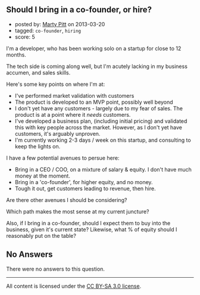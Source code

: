 ## Should I bring in a co-founder, or hire?

- posted by: [Marty Pitt](https://stackexchange.com/users/-1/7475-marty-pitt) on 2013-03-20
- tagged: `co-founder`, `hiring`
- score: 5

I'm a developer, who has been working solo on a startup for close to 12 months.

The tech side is coming along well, but I'm acutely lacking in my business accumen, and sales skills.

Here's some key points on where I'm at:

 - I've performed market validation with customers
 - The product is developed to an MVP point, possibly well beyond
 - I don't yet have any customers - largely due to my fear of sales.  The product is at a point where it *needs* customers.
 - I've developed a business plan, (including initial pricing) and validated this with key people across the market.  However, as I don't yet have customers, it's arguably unproven.
 - I'm currently working 2-3 days / week on this startup, and consulting to keep the lights on.

I have a few potential avenues to persue here:

 * Bring in a CEO / COO, on a mixture of salary & equity.  I don't have much money at the moment.
 * Bring in a 'co-founder', for higher equity, and no money.
 * Tough it out, get customers leading to revenue, then hire.

Are there other avenues I should be considering?

Which path makes the most sense at my current juncture?

Also, if I bring in a co-founder, should I expect them to buy into the business, given it's current state?  Likewise, what % of equity should I reasonably put on the table?

## No Answers

There were no answers to this question.


---

All content is licensed under the [CC BY-SA 3.0 license](https://creativecommons.org/licenses/by-sa/3.0/).
